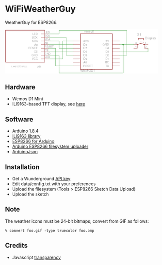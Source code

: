# WiFiWeatherGuy
WeatherGuy for ESP8266.

![Schematic](eagle/schematic.png)

## Hardware
- Wemos D1 Mini
- ILI9163-based TFT display, see [here](http://henrysbench.capnfatz.com/henrys-bench/arduino-displays/arduino-1-44-in-spi-tft-display-tutorial/)

## Software
- Arduino 1.8.4
- [ILI9163 library](https://github.com/sumotoy/TFT_ILI9163C)
- [ESP8266 for Arduino](https://github.com/esp8266/Arduino.git)
- [Arduino ESP8266 filesystem uploader](https://github.com/esp8266/arduino-esp8266fs-plugin)
- [ArduinoJson](http://arduinojson.org/)

## Installation
- Get a Wunderground [API key](https://www.wunderground.com/weather/api/d/docs)
- Edit data/config.txt with your preferences
- Upload the filesystem (Tools > ESP8266 Sketch Data Upload)
- Upload the sketch

## Note
The weather icons must be 24-bit bitmaps; convert from GIF as follows:

    % convert foo.gif -type truecolor foo.bmp 

## Credits
- Javascript [transparency](https://github.com/leonidas/transparency)
